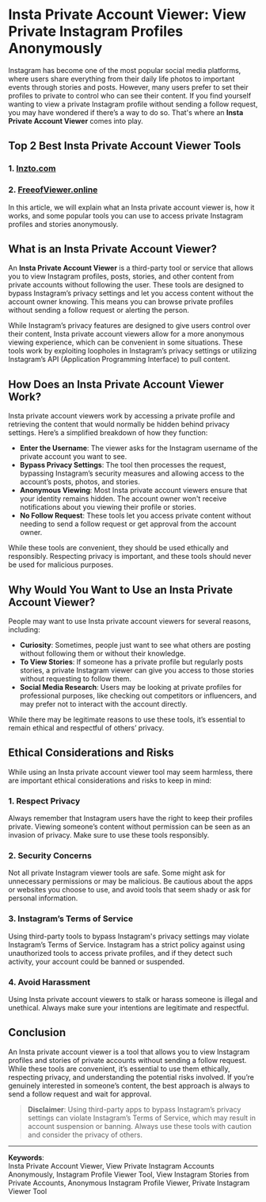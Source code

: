 
# Insta Private Account Viewer: View Private Instagram Profiles Anonymously

Instagram has become one of the most popular social media platforms, where users share everything from their daily life photos to important events through stories and posts. However, many users prefer to set their profiles to private to control who can see their content. If you find yourself wanting to view a private Instagram profile without sending a follow request, you may have wondered if there’s a way to do so. That's where an **Insta Private Account Viewer** comes into play.

## Top 2 Best Insta Private Account Viewer Tools

### 1. **[Inzto.com](https://inzto.com/)**
### 2. **[FreeofViewer.online](https://freeofviewer.online/)**

In this article, we will explain what an Insta private account viewer is, how it works, and some popular tools you can use to access private Instagram profiles and stories anonymously.

## What is an Insta Private Account Viewer?

An **Insta Private Account Viewer** is a third-party tool or service that allows you to view Instagram profiles, posts, stories, and other content from private accounts without following the user. These tools are designed to bypass Instagram’s privacy settings and let you access content without the account owner knowing. This means you can browse private profiles without sending a follow request or alerting the person.

While Instagram’s privacy features are designed to give users control over their content, Insta private account viewers allow for a more anonymous viewing experience, which can be convenient in some situations. These tools work by exploiting loopholes in Instagram’s privacy settings or utilizing Instagram’s API (Application Programming Interface) to pull content.

## How Does an Insta Private Account Viewer Work?

Insta private account viewers work by accessing a private profile and retrieving the content that would normally be hidden behind privacy settings. Here’s a simplified breakdown of how they function:

- **Enter the Username**: The viewer asks for the Instagram username of the private account you want to see.
- **Bypass Privacy Settings**: The tool then processes the request, bypassing Instagram’s security measures and allowing access to the account’s posts, photos, and stories.
- **Anonymous Viewing**: Most Insta private account viewers ensure that your identity remains hidden. The account owner won't receive notifications about you viewing their profile or stories.
- **No Follow Request**: These tools let you access private content without needing to send a follow request or get approval from the account owner.

While these tools are convenient, they should be used ethically and responsibly. Respecting privacy is important, and these tools should never be used for malicious purposes.

## Why Would You Want to Use an Insta Private Account Viewer?

People may want to use Insta private account viewers for several reasons, including:

- **Curiosity**: Sometimes, people just want to see what others are posting without following them or without their knowledge.
- **To View Stories**: If someone has a private profile but regularly posts stories, a private Instagram viewer can give you access to those stories without requesting to follow them.
- **Social Media Research**: Users may be looking at private profiles for professional purposes, like checking out competitors or influencers, and may prefer not to interact with the account directly.

While there may be legitimate reasons to use these tools, it’s essential to remain ethical and respectful of others’ privacy.

## Ethical Considerations and Risks

While using an Insta private account viewer tool may seem harmless, there are important ethical considerations and risks to keep in mind:

### 1. Respect Privacy

Always remember that Instagram users have the right to keep their profiles private. Viewing someone’s content without permission can be seen as an invasion of privacy. Make sure to use these tools responsibly.

### 2. Security Concerns

Not all private Instagram viewer tools are safe. Some might ask for unnecessary permissions or may be malicious. Be cautious about the apps or websites you choose to use, and avoid tools that seem shady or ask for personal information.

### 3. Instagram’s Terms of Service

Using third-party tools to bypass Instagram's privacy settings may violate Instagram’s Terms of Service. Instagram has a strict policy against using unauthorized tools to access private profiles, and if they detect such activity, your account could be banned or suspended.

### 4. Avoid Harassment

Using Insta private account viewers to stalk or harass someone is illegal and unethical. Always make sure your intentions are legitimate and respectful.

## Conclusion

An Insta private account viewer is a tool that allows you to view Instagram profiles and stories of private accounts without sending a follow request. While these tools are convenient, it’s essential to use them ethically, respecting privacy, and understanding the potential risks involved. If you’re genuinely interested in someone’s content, the best approach is always to send a follow request and wait for approval.

> **Disclaimer**: Using third-party apps to bypass Instagram’s privacy settings can violate Instagram’s Terms of Service, which may result in account suspension or banning. Always use these tools with caution and consider the privacy of others.

---

**Keywords**:  
Insta Private Account Viewer, View Private Instagram Accounts Anonymously, Instagram Profile Viewer Tool, View Instagram Stories from Private Accounts, Anonymous Instagram Profile Viewer, Private Instagram Viewer Tool
